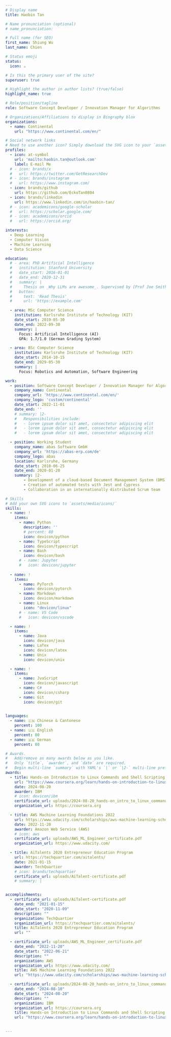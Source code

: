 ```yaml
---
# Display name
title: Haobin Tan

# Name pronunciation (optional)
# name_pronunciation: 

# Full name (for SEO)
first_name: Shiung Wu
last_name: Chien

# Status emoji
status:
  icon: ☕️

# Is this the primary user of the site?
superuser: true

# Highlight the author in author lists? (true/false)
highlight_name: true

# Role/position/tagline
role: Software Concept Developer / Innovation Manager for Algorithms

# Organizations/Affiliations to display in Biography blox
organizations:
  - name: Continental
    url: "https://www.continental.com/en/"

# Social network links
# Need to use another icon? Simply download the SVG icon to your `assets/media/icons/` folder.
profiles:
  - icon: at-symbol
    url: 'mailto:haobin.tan@outlook.com'
    label: E-mail Me
  # - icon: brands/x
  #   url: https://twitter.com/GetResearchDev
  # - icon: brands/instagram
  #   url: https://www.instagram.com/
  - icon: brands/github
    url: https://github.com/EckoTan0804
  - icon: brands/linkedin
    url: https://www.linkedin.com/in/haobin-tan/
  # - icon: academicons/google-scholar
  #   url: https://scholar.google.com/
  # - icon: academicons/orcid
  #   url: https://orcid.org/

interests:
  - Deep Learning
  - Computer Vision
  - Machine Learning
  - Data Science

education:
  # - area: PhD Artificial Intelligence
  #   institution: Stanford University
  #   date_start: 2016-01-01
  #   date_end: 2020-12-31
  #   summary: |
  #     Thesis on _Why LLMs are awesome_. Supervised by [Prof Joe Smith](https://example.com). Presented papers at 5 IEEE conferences with the contributions being published in 2 Springer journals.
  #   button:
  #     text: 'Read Thesis'
  #     url: 'https://example.com'

  - area: MSc Computer Science
    institution: Karlsruhe Institute of Technology (KIT)
    date_start: 2019-05-30
    date_end: 2022-09-30
    summary: |
      Focus: Artificial Intelligence (AI)
      GPA: 1.7/1.0 (German Grading System)

  - area: BSc Computer Science
    institution: Karlsruhe Institute of Technology (KIT)
    date_start: 2014-10-15
    date_end: 2029-05-30
    summary: |
      Focus: Robotics and Automation, Software Engineering

work:
  - position: Software Concept Developer / Innovation Manager for Algorithms
    company_name: Continental
    company_url: 'https://www.continental.com/en/'
    company_logo: 'custom/continental'
    date_start: 2022-11-01
    date_end: ''
    # summary: |2-
    #   Responsibilities include:
    #   - lorem ipsum dolor sit amet, consectetur adipiscing elit
    #   - lorem ipsum dolor sit amet, consectetur adipiscing elit
    #   - lorem ipsum dolor sit amet, consectetur adipiscing elit

  - position: Working Student
    company_name: abas Software GmbH
    company_url: 'https://abas-erp.com/de'
    company_logo: abas
    location: Karlsruhe, Germany
    date_start: 2018-06-25
    date_end: 2020-01-20
    summary: |2-
        - Development of a cloud-based Document Management System (DMS) using Polymer, Vue.js, TypeScript, JavaScript, and Amazon Web Services (AWS)
        - Creation of automated tests with Jest and Cypress
        - Collaboration in an internationally distributed Scrum team

# Skills
# Add your own SVG icons to `assets/media/icons/`
skills:
  - name: !
    items:
      - name: Python
        description: ''
        # percent: 80
        icon: devicon/python
      - name: TypeScript
        icon: devicon/typescript
      - name: Bash
        icon: devicon/bash
      # - name: Jupyter
      #   icon: devicon/jupyter
      
  - name: !
    items:
      - name: PyTorch
        icon: devicon/pytorch
      - name: Markdown
        icon: devicon/markdown
      - name: Linux
        icon: "devicon/linux"
      # - name: VS Code
      #   icon: devicon/vscode

  - name: !
    items:
      - name: Java
        icon: devicon/java
      - name: LaTex
        icon: devicon/latex
      - name: Unix
        icon: devicon/unix

  - name: !
    items:
      - name: JvaScript
        icon: devicon/javascript
      - name: C#
        icon: devicon/csharp
      - name: Git
        icon: devicon/git
    

languages:
  - name: 🇨🇳 Chinese & Cantonese
    percent: 100
  - name: 🇺🇸 English
    percent: 80
  - name: 🇩🇪 German
    percent: 80

# Awards.
#   Add/remove as many awards below as you like.
#   Only `title`, `awarder`, and `date` are required.
#   Begin multi-line `summary` with YAML's `|` or `|2-` multi-line prefix and indent 2 spaces below.
awards:
  - title: Hands-on Introduction to Linux Commands and Shell Scripting
    url: "https://www.coursera.org/learn/hands-on-introduction-to-linux-commands-and-shell-scripting"
    date: 2024-08-20
    awarder: IBM
    # icon: devicon/ibm
    certificate_url: uploads/2024-08-20_hands-on_intro_to_linux_commands_and_shell_scripting.pdf
    organization_url: https://coursera.org

  - title: AWS Machine Learning Foundations 2022
    url: https://www.udacity.com/scholarships/aws-machine-learning-scholarship-program
    date: 2022-11-20
    awarder: Amazon Web Service (AWS)
    # icon: aws
    certificate_url: uploads/AWS_ML_Engineer_certificate.pdf
    organization_url: https://www.udacity.com/

  - title: AiTalents 2020 Entrepreneur Education Program
    url: https://techquartier.com/aitalents/
    date: 2021-01-15
    awarder: TechQuartier
    # icon: brands/techquartier
    certificate_url: uploads/AiTalent-certificate.pdf
    # summary: |


accomplishments:
  - certificate_url: uploads/AiTalent-certificate.pdf
    date_end: "2021-01-15"
    date_start: "2020-11-09"
    description: ""
    organization: TechQuartier
    organization_url: https://techquartier.com/aitalents/
    title: AiTalents 2020 Entrepreneur Education Program
    url: ""

  - certificate_url: uploads/AWS_ML_Engineer_certificate.pdf
    date_end: "2022-11-20"
    date_start: "2022-06-21"
    description: ""
    organization: AWS
    organization_url: https://www.udacity.com/
    title: AWS Machine Learning Foundations 2022
    url: "https://www.udacity.com/scholarships/aws-machine-learning-scholarship-program"

  - certificate_url: uploads/2024-08-20_hands-on_intro_to_linux_commands_and_shell_scripting.pdf
    date_end: "2024-08-10"
    date_start: "2024-08-20"
    description: ""
    organization: IBM
    organization_url: https://coursera.org
    title: Hands-on Introduction to Linux Commands and Shell Scripting
    url: "https://www.coursera.org/learn/hands-on-introduction-to-linux-commands-and-shell-scripting"

    
---
```



<!-- 🔥 **Passionate AI and Deep Learning practitioner**

🧑‍💻 **Software developer (most of the time Pythonist)**

👨‍🎓 **Lifelong learner, always exploring**

🤙 **Keep it simple stupid (KISS)** -->
